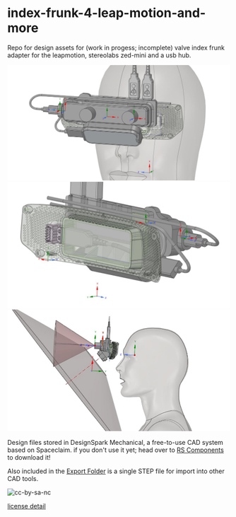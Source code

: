# index-frunk-4-leap-motion-and-more
Repo for design assets for (work in progess; incomplete) valve index frunk adapter for the leapmotion, stereolabs zed-mini and a usb hub.

![photo](media/frunk-003.jpg) 
![photo](media/frunk-001.jpg)
![photo](media/frunk-002.jpg)

Design files stored in DesignSpark Mechanical, a free-to-use CAD system based on Spaceclaim.
if you don't use it yet; head over to [RS Components](https://www.rs-online.com/designspark/mechanical-download-and-installation) to download it!

Also included in the [Export Folder](export) is a single STEP file for import into other CAD tools.

![cc-by-sa-nc](https://licensebuttons.net/l/by-nc-sa/4.0/88x31.png)

[license detail](https://creativecommons.org/licenses/by-nc-sa/4.0/legalcode)
